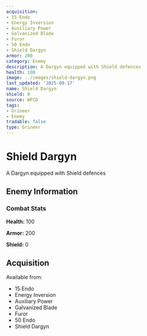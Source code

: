 ```yaml
---
acquisition:
- 15 Endo
- Energy Inversion
- Auxiliary Power
- Galvanized Blade
- Furor
- 50 Endo
- Shield Dargyn
armor: 200
category: Enemy
description: A Dargyn equipped with Shield defences
health: 100
image: ../images/shield-dargyn.png
last_updated: '2025-09-17'
name: Shield Dargyn
shield: 0
source: WFCD
tags:
- Grineer
- Enemy
tradable: false
type: Grineer
---
```


# Shield Dargyn

A Dargyn equipped with Shield defences

## Enemy Information

### Combat Stats

**Health:** 100

**Armor:** 200

**Shield:** 0

## Acquisition

Available from:
- 15 Endo
- Energy Inversion
- Auxiliary Power
- Galvanized Blade
- Furor
- 50 Endo
- Shield Dargyn

